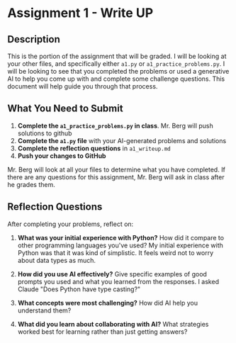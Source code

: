 # Assignment 1 - Write UP

## Description
This is the portion of the assignment that will be graded.  I will be looking at your other files, and specifically either `a1.py` or `a1_practice_problems.py`.  I will be looking to see that you completed the problems or used a generative AI to help you come up with and complete some challenge questions.  This document will help guide you through that process.

## What You Need to Submit
1. **Complete the `a1_practice_problems.py` in class**.  Mr. Berg will push solutions to github
2. **Complete the `a1.py` file** with your AI-generated problems and solutions
3. **Complete the reflection questions** in `a1_writeup.md`
4. **Push your changes to GitHub**

Mr. Berg will look at all your files to determine what you have completed.  If there are any questions for this assignment, Mr. Berg will ask in class after he grades them.


## Reflection Questions

After completing your problems, reflect on:

1. **What was your initial experience with Python?** How did it compare to other programming languages you've used?
My initial experience with Python was that it was kind of simplistic. It feels weird not to worry about data types as much. 
2. **How did you use AI effectively?** Give specific examples of good prompts you used and what you learned from the responses.
I asked Claude "Does Python have type casting?"
3. **What concepts were most challenging?** How did AI help you understand them?

4. **What did you learn about collaborating with AI?** What strategies worked best for learning rather than just getting answers?
